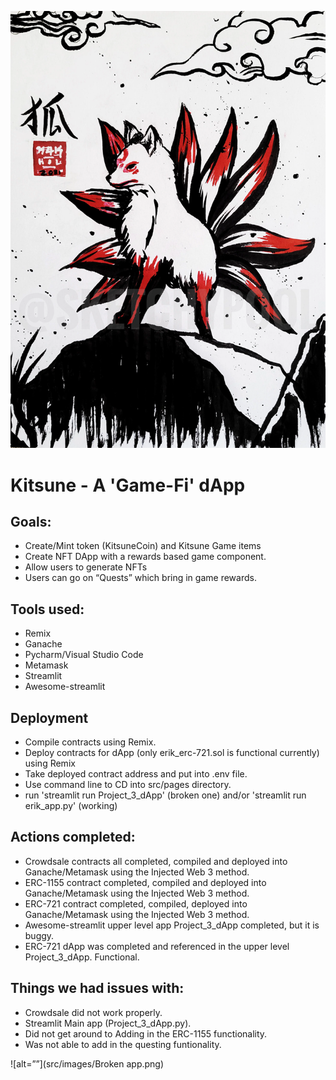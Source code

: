 ![alt=””](src/images/Kitsune.png)
# Kitsune - A 'Game-Fi' dApp


## Goals:
* Create/Mint token (KitsuneCoin) and Kitsune Game items
* Create NFT DApp with a rewards based game component. 
* Allow users to generate NFTs 
* Users can go on “Quests” which bring in game rewards.

## Tools used:
* Remix
* Ganache
* Pycharm/Visual Studio Code
* Metamask
* Streamlit
* Awesome-streamlit

## Deployment
* Compile contracts using Remix.
* Deploy contracts for dApp (only erik_erc-721.sol is functional currently) using Remix
* Take deployed contract address and put into .env file.
* Use command line to CD into src/pages directory.
* run 'streamlit run Project_3_dApp' (broken one) and/or 'streamlit run erik_app.py' (working)

## Actions completed:
* Crowdsale contracts all completed, compiled and deployed into Ganache/Metamask using the Injected Web 3 method.
* ERC-1155 contract completed, compiled and deployed into Ganache/Metamask using the Injected Web 3 method.
* ERC-721 contract completed, compiled, deployed into Ganache/Metamask using the Injected Web 3 method.
* Awesome-streamlit upper level app Project_3_dApp completed, but it is buggy.
* ERC-721 dApp was completed and referenced in the upper level Project_3_dApp. Functional.

## Things we had issues with:
* Crowdsale did not work properly.
* Streamlit Main app (Project_3_dApp.py).
* Did not get around to Adding in the ERC-1155 functionality.
* Was not able to add in the questing funtionality.

![alt=””](src/images/Broken app.png)
